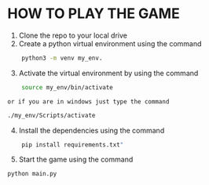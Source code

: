 # HOW TO PLAY THE GAME #
1. Clone the repo to your local drive
2. Create a python virtual environment using  the command 
```bash
    python3 -m venv my_env.
```
3. Activate the virtual environment by using the command
```bash
    source my_env/bin/activate
``` 
    or if you are in windows just type the command 
```bash 
./my_env/Scripts/activate
```
4. Install the dependencies using the command 
```bash
    pip install requirements.txt"
```
5. Start the game using the command
```bash
python main.py
```